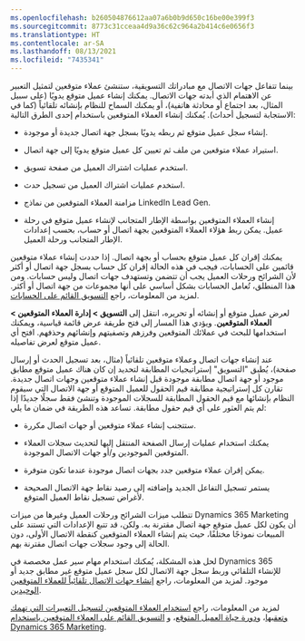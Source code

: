 ```yaml
---
ms.openlocfilehash: b260504876612aa07a6b0b9d650c16be00e399f3
ms.sourcegitcommit: 8773c31cceaa4d9a36c62c964a2b414c6e0656f3
ms.translationtype: HT
ms.contentlocale: ar-SA
ms.lasthandoff: 08/13/2021
ms.locfileid: "7435341"
---
```

بينما تتفاعل جهات الاتصال مع مبادراتك التسويقية، ستنشئ عملاء متوقعين لتمثيل التعبير عن الاهتمام الذي أبدته جهات الاتصال. يمكنك إنشاء عميل متوقع يدويًا (على سبيل المثال، بعد اجتماع أو محادثة هاتفية)، أو يمكنك السماح للنظام بإنشائه تلقائياً (كما في الاستجابة لتسجيل أحداث). يُمكنك إنشاء العملاء المتوقعين باستخدام إحدى الطرق التالية:

-   إنشاء سجل عميل متوقع ثم ربطه يدويًا بسجل جهة اتصال جديدة أو موجودة.

-   استيراد عملاء متوقعين من ملف ثم تعيين كل عميل متوقع يدويًا إلى جهة اتصال.

-   استخدم عمليات اشتراك العميل من صفحة تسويق.

-   استخدم عمليات اشتراك العميل من تسجيل حدث.

-   مزامنة العملاء المتوقعين من نماذج LinkedIn Lead Gen.

-   إنشاء العملاء المتوقعين بواسطة الإطار المتجانب لإنشاء عميل متوقع في رحلة عميل. يمكن ربط هؤلاء العملاء المتوقعين بجهة اتصال أو حساب، بحسب إعدادات الإطار المتجانب ورحلة العميل.

يمكنك إقران كل عميل متوقع بحساب أو بجهة اتصال. إذا حددت إنشاء عملاء متوقعين قائمين على الحسابات، فيجب في هذه الحالة إقران كل حساب بسجل جهة اتصال أو أكثر لأن الشرائح ورحلات العميل يجب أن تتضمن وتستهدف جهات اتصال وليس حسابات. ومن هذا المنطلق، تُعامل الحسابات بشكل أساسي على أنها مجموعات من جهة اتصال أو أكثر. لمزيد من المعلومات، راجع [‏‫التسويق القائم على الحسابات‬](/dynamics365/marketing/account-based-marketing/?azure-portal=true).

لعرض عميل متوقع أو إنشائه أو تحريره، انتقل إلى **التسويق > إدارة العملاء المتوقعين > ‏‫العملاء المتوقعين‬**. ويؤدي هذا المسار إلى فتح طريقة عرض قائمة قياسية، ويمكنك استخدامها للبحث في عملائك المتوقعين وفرزهم وتصفيتهم وإنشائهم وحذفهم. افتح أي عميل متوقع لعرض تفاصيله.

عند إنشاء جهات اتصال وعملاء متوقعين تلقائياً (مثال، بعد تسجيل الحدث أو إرسال صفحة)، يُطبق "التسويق" إستراتيجيات المطابقة لتحديد إن كان هناك عميل متوقع مطابق موجود أو جهة اتصال مطابقة موجودة قبل إنشاء عملاء متوقعين وجهات اتصال جديدة. تقارن كل إستراتيجية مطابقة قيم الحقول للعميل المتوقع أو جهة الاتصال التي سيقوم النظام بإنشائها مع قيم الحقول المطابقة للسجلات الموجودة وتنشئ فقط سجلًا جديدًا إذا لم يتم العثور على أي قيم حقول مطابقة. تساعد هذه الطريقة في ضمان ما يلي:

-   ستتجنب إنشاء عملاء متوقعين أو جهات اتصال مكررة.

-   يمكنك استخدام عمليات إرسال الصفحة المنتقل إليها لتحديث سجلات العملاء المتوقعين الموجودين و/أو جهات الاتصال الموجودة.

-   يمكن إقران عملاء متوقعين جدد بجهات اتصال موجودة عندما تكون متوفرة.

-   يستمر تسجيل التفاعل الجديد وإضافته إلى رصيد نقاط جهة الاتصال الصحيحة لأغراض تسجيل نقاط العميل المتوقع.

تتطلب ميزات الشرائح ورحلات العميل وغيرها من ميزات Dynamics 365 Marketing أن يكون لكل عميل متوقع جهة اتصال مقترنة به. ولكن، قد تتبع الإعدادات التي تستند على المبيعات نموذجًا مختلفًا، حيث يتم إنشاء العملاء المتوقعين كنقطة الاتصال الأولى، دون الحالة إلى وجود سجلات جهات اتصال مقترنة بهم.

لحل هذه المشكلة، يُمكنك استخدام مهام سير عمل مخصصة في Dynamics 365 للإنشاء التلقائي وربط سجل جهة الاتصال لكل سجل عميل متوقع غير مطابق جديد أو موجود. لمزيد من المعلومات، راجع [إنشاء جهات الاتصال تلقائياً للعملاء المتوقعين الوحيدين‬](/dynamics365/marketing/market-to-leads?azure-portal=true#automatically-generate-contacts-for-orphaned-leads).

لمزيد من المعلومات، راجع [استخدام العملاء المتوقعين لتسجيل التعبيرات التي تهمك وتعقبها](/dynamics365/marketing/manage-customer-information?azure-portal=true#use-leads-to-register-and-track-expressions-of-interest)، و[دورة حياة العميل المتوقع](/dynamics365/marketing/lead-lifecycle/?azure-portal=true)، و [‏‫التسويق القائم على العملاء المتوقعين باستخدام Dynamics 365 Marketing‬](/dynamics365/marketing/market-to-leads/?azure-portal=true).
